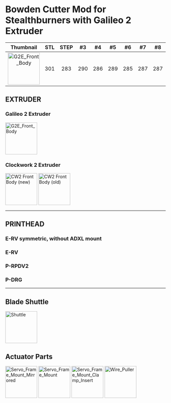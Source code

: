 # Bowden Cutter Mod for Stealthburners with Galileo 2 Extruder

| Thumbnail | STL | STEP | #3 | #4 | #5 | #6 | #7 | #8 | #9 | #10 | #11 | #12 |
| :---: | :---: | :---: | :---: | :---: | :---: | :---: | :---: | :---: | :---: | :---: | :---: | :---: |
| <img width="100" alt="G2E_Front_Body" src="https://github.com/user-attachments/assets/37f58180-d7a9-494c-8c6e-711cfa0e8764" /> | 301 | 283 | 290 | 286 | 289 | 285 | 287 | 287 | 272 | 276 | 269 | 254 |


## EXTRUDER
### Galileo 2 Extruder

<img width="100" alt="G2E_Front_Body" src="https://github.com/user-attachments/assets/37f58180-d7a9-494c-8c6e-711cfa0e8764" />

### Clockwork 2 Extruder


<img width="100" alt="CW2 Front Body (new)" src="https://github.com/user-attachments/assets/6d4e50ab-400f-4ecb-8292-1e488efb2b5d" />
<img width="100" alt="CW2 Front Body (old)" src="https://github.com/user-attachments/assets/33276c96-8997-4511-af02-54d02b0d76e8" />

---

## PRINTHEAD

### E-RV symmetric, without ADXL mount


### E-RV


### P-RPDV2


### P-DRG


---

## Blade Shuttle

<img width="100" alt="Shuttle" src="https://github.com/user-attachments/assets/807fdf26-4689-4989-b387-cf6e7b295a66" />

## Actuator Parts

<img width="100" alt="Servo_Frame_Mount_Mirrored" src="https://github.com/user-attachments/assets/6a947454-1792-4077-9af6-5da123a04a85" />
<img width="100" alt="Servo_Frame_Mount" src="https://github.com/user-attachments/assets/0e193ddf-345c-4ca8-8349-a6c4eaba5648" />
<img width="100" alt="Servo_Frame_Mount_Clamp_Insert" src="https://github.com/user-attachments/assets/c4f4a299-49c2-4280-9b61-5a2158216f7c" />
<img width="100" alt="Wire_Puller" src="https://github.com/user-attachments/assets/b636efdd-fa4a-4a45-bc94-c9c16d2ef66e" />

